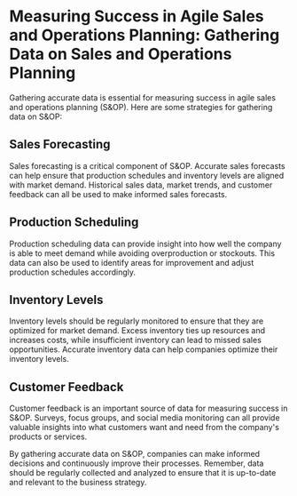 Measuring Success in Agile Sales and Operations Planning: Gathering Data on Sales and Operations Planning
=========================================================================================================

Gathering accurate data is essential for measuring success in agile sales and operations planning (S\&OP). Here are some strategies for gathering data on S\&OP:

Sales Forecasting
-----------------

Sales forecasting is a critical component of S\&OP. Accurate sales forecasts can help ensure that production schedules and inventory levels are aligned with market demand. Historical sales data, market trends, and customer feedback can all be used to make informed sales forecasts.

Production Scheduling
---------------------

Production scheduling data can provide insight into how well the company is able to meet demand while avoiding overproduction or stockouts. This data can also be used to identify areas for improvement and adjust production schedules accordingly.

Inventory Levels
----------------

Inventory levels should be regularly monitored to ensure that they are optimized for market demand. Excess inventory ties up resources and increases costs, while insufficient inventory can lead to missed sales opportunities. Accurate inventory data can help companies optimize their inventory levels.

Customer Feedback
-----------------

Customer feedback is an important source of data for measuring success in S\&OP. Surveys, focus groups, and social media monitoring can all provide valuable insights into what customers want and need from the company's products or services.

By gathering accurate data on S\&OP, companies can make informed decisions and continuously improve their processes. Remember, data should be regularly collected and analyzed to ensure that it is up-to-date and relevant to the business strategy.
